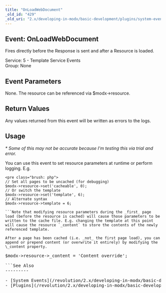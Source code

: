 ```yaml
---
title: "OnLoadWebDocument"
_old_id: "429"
_old_uri: "2.x/developing-in-modx/basic-development/plugins/system-events/onloadwebdocument"
---
```


Event: OnLoadWebDocument 
-------------------------

Fires directly before the Response is sent and after a Resource is loaded.

Service: 5 - Template Service Events   
Group: None

Event Parameters 
-----------------

None. The resource can be referenced via $modx->resource.

Return Values 
--------------

Any values returned from this event will be written as errors to the logs.

Usage 
------

_\* Some of this may not be accurate because I'm testing this via trial and error._

You can use this event to set resource parameters at runtime or perform logging. E.g.

```
<pre class="brush: php">
// Set all pages to be uncached (for debugging)
$modx->resource->set('cacheable', 0);
// Or switch the template
$modx->resource->set('template', 6);
// Alternate syntax
$modx->resource->template = 6;

```Note that modifying resource parameters during the _first_ page load (before the resource is cached) will cause those parameters to be written to the cache file. E.g. changing the template at this point will cause the resource `_content` to store the contents of the newly referenced template.

After a page has been cached (i.e. _not_ the first page load), you can append or prepend content (or overwrite it entirely) by modifying the \_content property.

```
<pre class="brush: php">
$modx->resource->_content = 'Content override';

```See Also 
---------

- [System Events](/revolution/2.x/developing-in-modx/basic-development/plugins/system-events "System Events")
- [Plugins](/revolution/2.x/developing-in-modx/basic-development/plugins "Plugins")